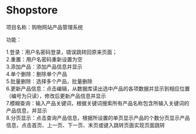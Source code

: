 # Shopstore
项目名称：购物网站产品管理系统 <br>

功能： <br>

1.登录：用户名密码登录，错误跳转回原来页面； <br>
2.重置：用户名密码重新设置为空  <br>
3.添加产品：添加产品信息并显示 <br>
4.单个删除：删除单个产品 <br>
5.批量删除：选择多个产品，批量删除 <br>
6.更新产品信息：点击编辑，从数据库读出选中产品的各项数据并显示到相应位置（编号为只读），修改后更新产品信息并显示 <br>
7.模糊查询：输入产品关键词，根据关键词搜索所有产品名称包含所输入关键词的产品信息，并显示 <br>
8.分页显示：点击查询产品信息，根据所设置的单页显示产品的个数分页显示产品信息，点击首页、上一页、下一页、末页或键入跳转页面实现页面跳转 <br>
